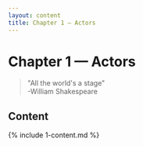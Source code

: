 ```yaml
---
layout: content
title: Chapter 1 – Actors
---
```



# Chapter 1 &mdash; Actors

> "All the world's a stage"  
> -William Shakespeare

## Content

{% include 1-content.md %}
